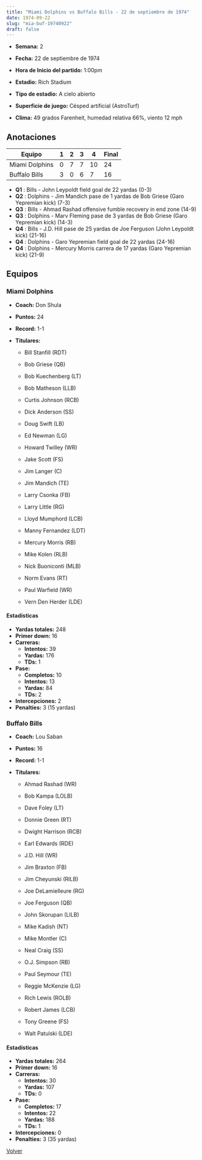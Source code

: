 ```yaml
---
title: "Miami Dolphins vs Buffalo Bills - 22 de septiembre de 1974"
date: 1974-09-22
slug: "mia-buf-19740922"
draft: false
---
```


* **Semana:** 2
* **Fecha:** 22 de septiembre de 1974

* **Hora de Inicio del partido:** 1:00pm
* **Estadio:** Rich Stadium
* **Tipo de estadio:** A cielo abierto
* **Superficie de juego:** Césped artificial (AstroTurf)
* **Clima:** 49 grados Farenheit, humedad relativa 66%, viento 12 mph





## Anotaciones
| Equipo | 1 | 2 | 3 | 4 | Final |
|--------|---|---|---|---|-------|
| Miami Dolphins  | 0 | 7 | 7 | 10  | 24 |
| Buffalo Bills  | 3 | 0 | 6 | 7  | 16 |
* **Q1** : Bills - John Leypoldt field goal de 22 yardas (0-3)
* **Q2** : Dolphins - Jim Mandich pase de 1 yardas de Bob Griese (Garo Yepremian kick) (7-3)
* **Q3** : Bills - Ahmad Rashad offensive fumble recovery in end zone (14-9)
* **Q3** : Dolphins - Marv Fleming pase de 3 yardas de Bob Griese (Garo Yepremian kick) (14-3)
* **Q4** : Bills - J.D. Hill pase de 25 yardas de Joe Ferguson (John Leypoldt kick) (21-16)
* **Q4** : Dolphins - Garo Yepremian field goal de 22 yardas (24-16)
* **Q4** : Dolphins - Mercury Morris carrera de 17 yardas (Garo Yepremian kick) (21-9)


## Equipos


### Miami Dolphins
* **Coach:** Don Shula
* **Puntos:** 24
* **Record:** 1-1
* **Titulares:** 

  * Bill Stanfill (RDT) 

  * Bob Griese (QB) 

  * Bob Kuechenberg (LT) 

  * Bob Matheson (LLB) 

  * Curtis Johnson (RCB) 

  * Dick Anderson (SS) 

  * Doug Swift (LB) 

  * Ed Newman (LG) 

  * Howard Twilley (WR) 

  * Jake Scott (FS) 

  * Jim Langer (C) 

  * Jim Mandich (TE) 

  * Larry Csonka (FB) 

  * Larry Little (RG) 

  * Lloyd Mumphord (LCB) 

  * Manny Fernandez (LDT) 

  * Mercury Morris (RB) 

  * Mike Kolen (RLB) 

  * Nick Buoniconti (MLB) 

  * Norm Evans (RT) 

  * Paul Warfield (WR) 

  * Vern Den Herder (LDE) 

#### Estadísticas
* **Yardas totales:** 248
* **Primer down:** 16
* **Carreras:**
  * **Intentos:** 39
  * **Yardas:** 176
  * **TDs:** 1
* **Pase:**
  * **Completos:** 10
  * **Intentos:** 13
  * **Yardas:** 84
  * **TDs:** 2
* **Intercepciones:** 2
* **Penalties:** 3 (15 yardas)

### Buffalo Bills
* **Coach:** Lou Saban
* **Puntos:** 16
* **Record:** 1-1
* **Titulares:** 

  * Ahmad Rashad (WR) 

  * Bob Kampa (LOLB) 

  * Dave Foley (LT) 

  * Donnie Green (RT) 

  * Dwight Harrison (RCB) 

  * Earl Edwards (RDE) 

  * J.D. Hill (WR) 

  * Jim Braxton (FB) 

  * Jim Cheyunski (RILB) 

  * Joe DeLamielleure (RG) 

  * Joe Ferguson (QB) 

  * John Skorupan (LILB) 

  * Mike Kadish (NT) 

  * Mike Montler (C) 

  * Neal Craig (SS) 

  * O.J. Simpson (RB) 

  * Paul Seymour (TE) 

  * Reggie McKenzie (LG) 

  * Rich Lewis (ROLB) 

  * Robert James (LCB) 

  * Tony Greene (FS) 

  * Walt Patulski (LDE) 

#### Estadísticas
* **Yardas totales:** 264
* **Primer down:** 16
* **Carreras:**
  * **Intentos:** 30
  * **Yardas:** 107
  * **TDs:** 0
* **Pase:**
  * **Completos:** 17
  * **Intentos:** 22
  * **Yardas:** 188
  * **TDs:** 1
* **Intercepciones:** 0
* **Penalties:** 3 (35 yardas)


[Volver](/historia/1974)
